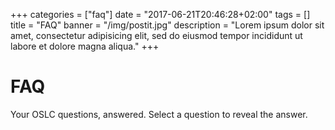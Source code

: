 +++
categories = ["faq"]
date = "2017-06-21T20:46:28+02:00"
tags = []
title = "FAQ"
banner = "/img/postit.jpg"
description = "Lorem ipsum dolor sit amet, consectetur adipisicing elit, sed do eiusmod tempor incididunt ut labore et dolore magna aliqua."
+++

# FAQ

Your OSLC questions, answered. Select a question to reveal the answer.
